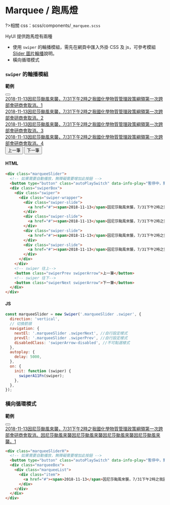 # Marquee / 跑馬燈

?>相關 css：scss/components/`_marquee.scss`

HyUI 提供跑馬燈有兩種

- 使用 `swiper` 的輪播模組，需先在網頁中匯入外掛 CSS 及 js，可參考模組 [Slider 圖片輪播](components/slider.md)說明。
- 橫向循環模式

### `swiper` 的輪播模組

**範例**

<div class="marqueeSlider">
  <!-- 如果需要自動播放，無障礙需要增加此按鈕 -->
  <button type="button" class="autoPlaySwitch" data-info-play="暫停中，點我播放" data-info-stop="播放中，點我暫停"></button>
  <div class="swiperBox">
    <div class="swiper">
      <div class="swiper-wrapper">
        <div class="swiper-slide">
          <a href="#"><span>2018-11-13</span>因尼莎颱風來襲，7/31下午2時之我國化學物質管理政策綱領第一次跨部會研商會取消。1</a>
        </div>
        <div class="swiper-slide">
          <a href="#"><span>2018-11-13</span>因尼莎颱風來襲，7/31下午2時之我國化學物質管理政策綱領第一次跨部會研商會取消。2</a>
        </div>
        <div class="swiper-slide">
          <a href="#"><span>2018-11-13</span>因尼莎颱風來襲，7/31下午2時之我國化學物質管理政策綱領第一次跨部會研商會取消。3</a>
        </div>
        <div class="swiper-slide">
          <a href="#"><span>2018-11-13</span>因尼莎颱風來襲，7/31下午2時之我國化學物質管理政策綱領第一次跨部會研商會取消。4</a>
        </div>
      </div>
    </div>
    <!-- swiper 往上-->
    <button class="swiperPrev swiperArrow">上一筆</button>
    <!-- swiper 往下-->
    <button class="swiperNext swiperArrow">下一筆</button>
  </div>
</div>

<!-- tabs:start -->

#### **HTML**

```html
<div class="marqueeSlider">
  <!-- 如果需要自動播放，無障礙需要增加此按鈕 -->
  <button type="button" class="autoPlaySwitch" data-info-play="暫停中，點我播放" data-info-stop="播放中，點我暫停"></button>
  <div class="swiperBox">
    <div class="swiper">
      <div class="swiper-wrapper">
        <div class="swiper-slide">
          <a href="#"><span>2018-11-13</span>因尼莎颱風來襲，7/31下午2時之我國化學物質管理政策綱領第一次跨部會研商會取消。1</a>
        </div>
        <div class="swiper-slide">
          <a href="#"><span>2018-11-13</span>因尼莎颱風來襲，7/31下午2時之我國化學物質管理政策綱領第一次跨部會研商會取消。2</a>
        </div>
        <div class="swiper-slide">
          <a href="#"><span>2018-11-13</span>因尼莎颱風來襲，7/31下午2時之我國化學物質管理政策綱領第一次跨部會研商會取消。3</a>
        </div>
        <div class="swiper-slide">
          <a href="#"><span>2018-11-13</span>因尼莎颱風來襲，7/31下午2時之我國化學物質管理政策綱領第一次跨部會研商會取消。4</a>
        </div>
      </div>
    </div>
    <!-- swiper 往上-->
    <button class="swiperPrev swiperArrow">上一筆</button>
    <!-- swiper 往下-->
    <button class="swiperNext swiperArrow">下一筆</button>
  </div>
</div>
```

#### **JS**

```javascript
const marqueeSlider = new Swiper('.marqueeSlider .swiper', {
  direction: 'vertical',
  // 切換箭頭
  navigation: {
    nextEl: '.marqueeSlider .swiperNext', //自行設定樣式
    prevEl: '.marqueeSlider .swiperPrev', //自行設定樣式
    disabledClass: 'swiperArrow-disabled', //不可點選樣式
  },
  autoplay: {
    delay: 5000,
  },
  on: {
    init: function (swiper) {
      swiperA11Fn(swiper);
    },
  },
});
```

<!-- tabs:end -->

<script>
  const marqueeSlider = new Swiper('.marqueeSlider .swiper', {
    direction: 'vertical',
    // 切換點
    // 切換箭頭
    navigation: {
      nextEl: '.marqueeSlider .swiperNext', //自行設定樣式
      prevEl: '.marqueeSlider .swiperPrev', //自行設定樣式
      disabledClass: 'swiperArrow-disabled', //不可點選樣式
    },
    autoplay: {
      delay: 5000,
    },
    on: {
      init: function (swiper) {
        swiperA11Fn(swiper);
      },
    },
  });
</script>

### 橫向循環模式

**範例**

<div class="marqueeSliderH">
  <!-- 如果需要自動播放，無障礙需要增加此按鈕 -->
  <button type="button" class="autoPlaySwitch" data-info-play="暫停中，點我播放" data-info-stop="播放中，點我暫停"></button>
  <div class="marqueeBox">
    <div class="marqueeList">
      <div class="item">
        <a href="#"><span>2018-11-13</span>因尼莎颱風來襲，7/31下午2時之我國化學物質管理政策綱領第一次跨部會研商會取消。因尼莎颱風來襲因尼莎颱風來襲因尼莎颱風來襲因尼莎颱風來襲。1</a>
      </div>
    </div>
  </div>
</div>

```html
<div class="marqueeSliderH">
  <!-- 如果需要自動播放，無障礙需要增加此按鈕 -->
  <button type="button" class="autoPlaySwitch" data-info-play="暫停中，點我播放" data-info-stop="播放中，點我暫停"></button>
  <div class="marqueeBox">
    <div class="marqueeList">
      <div class="item">
        <a href="#"><span>2018-11-13</span>因尼莎颱風來襲，7/31下午2時之我國化學物質管理政策綱領第一次跨部會研商會取消。因尼莎颱風來襲因尼莎颱風來襲因尼莎颱風來襲因尼莎颱風來襲。1</a>
      </div>
    </div>
  </div>
</div>
```
